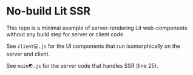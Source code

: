 # No-build Lit SSR

This repo is a minimal example of server-rendering Lit web-components without any build step for server or client code.

See `client💻.js` for the UI components that run isomorphically on the server and client.

See `main🌏.js` for the server code that handles SSR (line 25).
